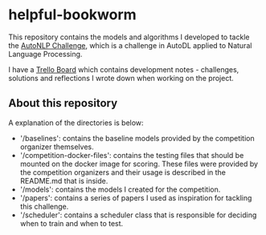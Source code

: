 # helpful-bookworm

This repository contains the models and algorithms I developed to tackle the [AutoNLP Challenge](https://autodl.lri.fr/competitions/35#home), which is a challenge in AutoDL applied to Natural Language Processing.

I have a [Trello Board](https://trello.com/b/mPoXjG5t/helpful-bookworm) which contains development notes - challenges, solutions and reflections I wrote down when working on the project.

## About this repository

A explanation of the directories is below:

* '/baselines': contains the baseline models provided by the competition organizer themselves.
* '/competition-docker-files': contains the testing files that should be mounted on the docker image for scoring. These files were provided by the competition organizers and their usage is described in the README.md that is inside.
* '/models': contains the models I created for the competition.
* '/papers': contains a series of papers I used as inspiration for tackling this challenge.
* '/scheduler': contains a scheduler class that is responsible for deciding when to train and when to test.
